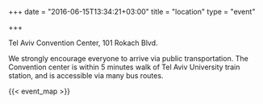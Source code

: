 +++
date = "2016-06-15T13:34:21+03:00"
title = "location"
type = "event"

+++

Tel Aviv Convention Center, 101 Rokach Blvd.

We strongly encourage everyone to arrive via public transportation.
The Convention center is within 5 minutes walk of Tel Aviv University train station,
and is accessible via many bus routes.

{{< event_map >}}
